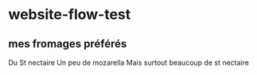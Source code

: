 # website-flow-test

## mes fromages préférés

Du St nectaire
Un peu de mozarella
Mais surtout beaucoup de st nectaire
